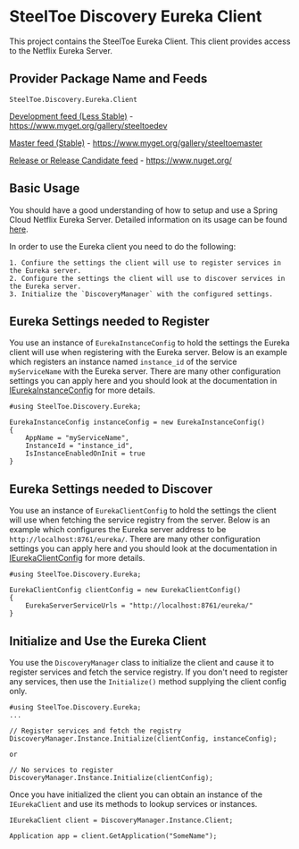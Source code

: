 # SteelToe Discovery Eureka Client

This project contains the SteelToe Eureka Client.  This client provides access to the Netflix Eureka Server.  

## Provider Package Name and Feeds

`SteelToe.Discovery.Eureka.Client`

[Development feed (Less Stable)](https://www.myget.org/gallery/steeltoedev) - https://www.myget.org/gallery/steeltoedev

[Master feed (Stable)](https://www.myget.org/gallery/steeltoemaster) - https://www.myget.org/gallery/steeltoemaster

[Release or Release Candidate feed](https://www.nuget.org/) - https://www.nuget.org/

## Basic Usage
You should have a good understanding of how to setup and use a Spring Cloud Netflix Eureka Server.  Detailed information on its usage can be found [here](http://projects.spring.io/spring-cloud/docs/1.0.3/spring-cloud.html#spring-cloud-eureka-server).

In order to use the Eureka client you need to do the following:
```
1. Confiure the settings the client will use to register services in the Eureka server.
2. Configure the settings the client will use to discover services in the Eureka server.  
3. Initialize the `DiscoveryManager` with the configured settings.
``` 
## Eureka Settings needed to Register
You use an instance of `EurekaInstanceConfig` to hold the settings the Eureka client will use when registering with the Eureka server. Below is an example which registers an instance named `instance_id` of the service `myServiceName` with the Eureka server. There are many other configuration settings you can apply here and you should look at the documentation in [IEurekaInstanceConfig](https://github.com/SteelToeOSS/Discovery/blob/master/src/SteelToe.Discovery.Eureka.Client/IEurekaInstanceConfig.cs) for more details.
```
#using SteelToe.Discovery.Eureka;

EurekaInstanceConfig instanceConfig = new EurekaInstanceConfig()
{
    AppName = "myServiceName",
    InstanceId = "instance_id",
    IsInstanceEnabledOnInit = true
}
```
## Eureka Settings needed to Discover
You use an instance of `EurekaClientConfig` to hold the settings the client will use when fetching the service registry from the server.  Below is an example which configures the Eureka server address to be `http://localhost:8761/eureka/`. There are many other configuration settings you can apply here and you should look at the documentation in [IEurekaClientConfig](https://github.com/SteelToeOSS/Discovery/blob/master/src/SteelToe.Discovery.Eureka.Client/IEurekaClientConfig.cs) for more details.
```
#using SteelToe.Discovery.Eureka;

EurekaClientConfig clientConfig = new EurekaClientConfig() 
{
    EurekaServerServiceUrls = "http://localhost:8761/eureka/"
}
```

## Initialize and Use the Eureka Client 
You use the `DiscoveryManager` class to initialize the client and cause it to register services and fetch the service registry.  If you don't need to register any services, then use the `Initialize()` method supplying the client config only.
```
#using SteelToe.Discovery.Eureka;
...

// Register services and fetch the registry
DiscoveryManager.Instance.Initialize(clientConfig, instanceConfig);

or

// No services to register
DiscoveryManager.Instance.Initialize(clientConfig);
```
Once you have initialized the client you can obtain an instance of the `IEurekaClient` and use its methods to lookup services or instances.
```
IEurekaClient client = DiscoveryManager.Instance.Client;

Application app = client.GetApplication("SomeName");

```



